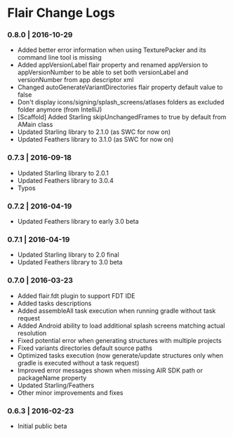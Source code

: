 # Flair Change Logs

### 0.8.0 | 2016-10-29
* Added better error information when using TexturePacker and its command line tool is missing
* Added appVersionLabel flair property and renamed appVersion to appVersionNumber to be able to set both versionLabel and versionNumber from app descriptor xml
* Changed autoGenerateVariantDirectories flair property default value to false
* Don't display icons/signing/splash_screens/atlases folders as excluded folder anymore (from IntelliJ)
* [Scaffold] Added Starling skipUnchangedFrames to true by default from AMain class
* Updated Starling library to 2.1.0 (as SWC for now on)
* Updated Feathers library to 3.1.0 (as SWC for now on)

### 0.7.3 | 2016-09-18
* Updated Starling library to 2.0.1
* Updated Feathers library to 3.0.4
* Typos

### 0.7.2 | 2016-04-19
* Updated Feathers library to early 3.0 beta

### 0.7.1 | 2016-04-19
* Updated Starling library to 2.0 final
* Updated Feathers library to 3.0 beta

### 0.7.0 | 2016-03-23
* Added flair.fdt plugin to support FDT IDE
* Added tasks descriptions
* Added assembleAll task execution when running gradle without task request
* Added Android ability to load additional splash screens matching actual resolution
* Fixed potential error when generating structures with multiple projects
* Fixed variants directories default source paths
* Optimized tasks execution (now generate/update structures only when gradle is executed without a task request)
* Improved error messages shown when missing AIR SDK path or packageName property
* Updated Starling/Feathers
* Other minor improvements and fixes

### 0.6.3 | 2016-02-23
* Initial public beta


